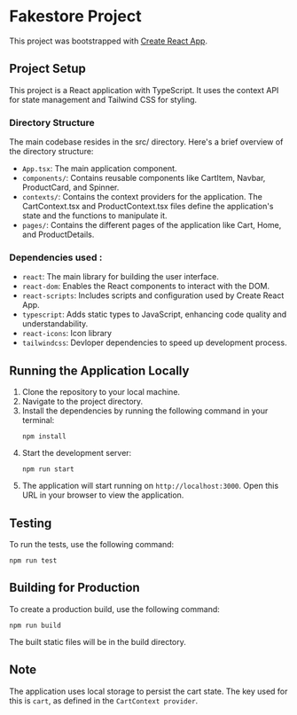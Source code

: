 # Fakestore Project

This project was bootstrapped with [Create React App](https://github.com/facebook/create-react-app).

## Project Setup

This project is a React application with TypeScript. It uses the context API for state management and Tailwind CSS for styling.

### Directory Structure

The main codebase resides in the src/ directory. Here's a brief overview of the directory structure:

- `App.tsx`: The main application component.
- `components/`: Contains reusable components like CartItem, Navbar, ProductCard, and Spinner.
- `contexts/`: Contains the context providers for the application. The CartContext.tsx and ProductContext.tsx files define the application's state and the functions to manipulate it.
- `pages/`: Contains the different pages of the application like Cart, Home, and ProductDetails.

### Dependencies used :

- `react`: The main library for building the user interface.
- `react-dom`: Enables the React components to interact with the DOM.
- `react-scripts`: Includes scripts and configuration used by Create React App.
- `typescript`: Adds static types to JavaScript, enhancing code quality and understandability.
- `react-icons`: Icon library
- `tailwindcss`: Devloper dependencies to speed up development process.


## Running the Application Locally

1. Clone the repository to your local machine.
2. Navigate to the project directory.
3. Install the dependencies by running the following command in your terminal:
   ```
   npm install
   ```
4. Start the development server:
   ```
   npm run start
   ```
5. The application will start running on `http://localhost:3000`. Open this URL in your browser to view the application.

## Testing
To run the tests, use the following command:
```
npm run test
```
## Building for Production
To create a production build, use the following command:
```
npm run build
```
The built static files will be in the build directory.

## Note
The application uses local storage to persist the cart state. The key used for this is `cart`, as defined in the `CartContext provider`.
